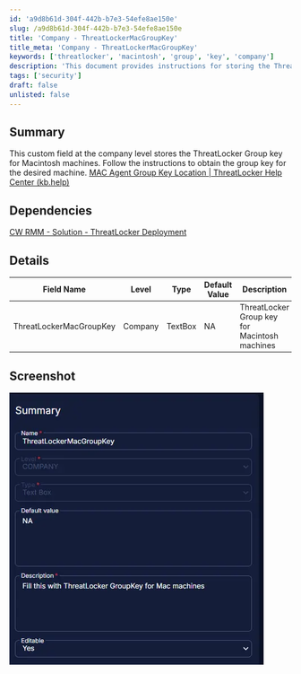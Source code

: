 ```yaml
---
id: 'a9d8b61d-304f-442b-b7e3-54efe8ae150e'
slug: /a9d8b61d-304f-442b-b7e3-54efe8ae150e
title: 'Company - ThreatLockerMacGroupKey'
title_meta: 'Company - ThreatLockerMacGroupKey'
keywords: ['threatlocker', 'macintosh', 'group', 'key', 'company']
description: 'This document provides instructions for storing the ThreatLocker Group key at the company level specifically for Macintosh machines. It includes details on how to obtain the group key and references to related solutions and documentation.'
tags: ['security']
draft: false
unlisted: false
---
```


## Summary

This custom field at the company level stores the ThreatLocker Group key for Macintosh machines. Follow the instructions to obtain the group key for the desired machine. [MAC Agent Group Key Location | ThreatLocker Help Center (kb.help)](https://threatlocker.kb.help/mac-agent-group-key-location/)

## Dependencies

[CW RMM - Solution - ThreatLocker Deployment](/docs/c9969bad-d2da-45ec-90fe-d6be82479ebc)

## Details

| Field Name                | Level  | Type     | Default Value | Description                                 | Editable |
|---------------------------|--------|----------|---------------|---------------------------------------------|----------|
| ThreatLockerMacGroupKey   | Company| TextBox  | NA            | ThreatLocker Group key for Macintosh machines|          |

## Screenshot

![Screenshot](../../../static/img/docs/a9d8b61d-304f-442b-b7e3-54efe8ae150e/image_1.webp)